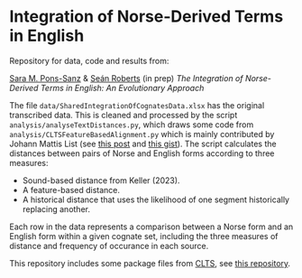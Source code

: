 # Integration of Norse-Derived Terms in English

Repository for data, code and results from:

[Sara M. Pons-Sanz](https://profiles.cardiff.ac.uk/staff/pons-sanzs) & [Seán Roberts](https://profiles.cardiff.ac.uk/staff/robertss55) (in prep) *The Integration of Norse-Derived Terms in English: An Evolutionary Approach*

 The file `data/SharedIntegrationOfCognatesData.xlsx` has the original transcribed data. This is cleaned and processed by the script `analysis/analyseTextDistances.py`, which draws some code from `analysis/CLTSFeatureBasedAlignment.py` which is mainly contributed by Johann Mattis List (see [this post](https://calc.hypotheses.org/1962) and [this gist](https://gist.github.com/LinguList/7fac44813572f65259c872ef89fa64ad)). The script calculates the distances between pairs of Norse and English forms according to three measures:

-  Sound-based distance from Keller (2023).
-  A feature-based distance.
-  A historical distance that uses the likelihood of one segment historically replacing another.

Each row in the data represents a comparison between a Norse form and an English form within a given cognate set, including the three measures of distance and frequency of occurance in each source.

This repository includes some package files from [CLTS](https://clts.clld.org/), see [this repository](https://github.com/cldf-clts/clts).

